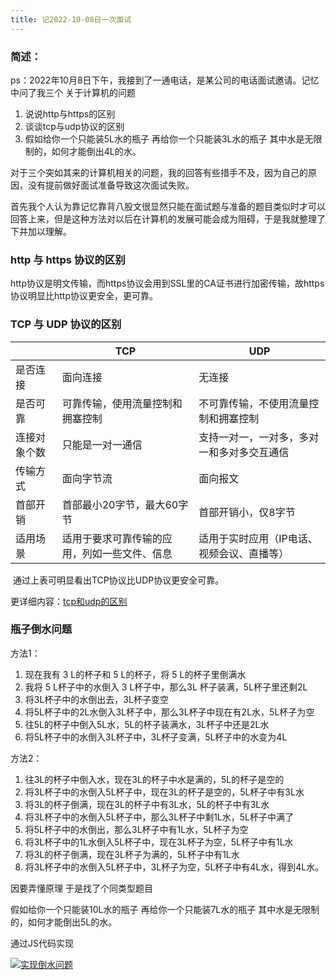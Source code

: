 ```yaml
---
title: 记2022-10-08日一次面试
---
```


### 简述：

ps：2022年10月8日下午，我接到了一通电话，是某公司的电话面试邀请。记忆中问了我三个 关于计算机的问题

1. 说说http与https的区别
2. 谈谈tcp与udp协议的区别
3. 假如给你一个只能装5L水的瓶子 再给你一个只能装3L水的瓶子 其中水是无限制的，如何才能倒出4L的水。

对于三个突如其来的计算机相关的问题，我的回答有些措手不及，因为自己的原因，没有提前做好面试准备导致这次面试失败。

​	首先我个人认为靠记忆靠背八股文很显然只能在面试题与准备的题目类似时才可以回答上来，但是这种方法对以后在计算机的发展可能会成为阻碍，于是我就整理了下并加以理解。

### http 与 https 协议的区别

​	http协议是明文传输，而https协议会用到SSL里的CA证书进行加密传输，故https协议明显比http协议更安全，更可靠。



### TCP 与 UDP 协议的区别

|              | TCP                                          | UDP                                        |
| ------------ | -------------------------------------------- | ------------------------------------------ |
| 是否连接     | 面向连接                                     | 无连接                                     |
| 是否可靠     | 可靠传输，使用流量控制和拥塞控制             | 不可靠传输，不使用流量控制和拥塞控制       |
| 连接对象个数 | 只能是一对一通信                             | 支持一对一，一对多，多对一和多对多交互通信 |
| 传输方式     | 面向字节流                                   | 面向报文                                   |
| 首部开销     | 首部最小20字节，最大60字节                   | 首部开销小，仅8字节                        |
| 适用场景     | 适用于要求可靠传输的应用，列如一些文件、信息 | 适用于实时应用（IP电话、视频会议、直播等） |

​	通过上表可明显看出TCP协议比UDP协议更安全可靠。

更详细内容：[tcp和udp的区别](https://m.php.cn/faq/463414.html)

### 瓶子倒水问题

方法1：

1. 现在我有 3 L的杯子和 5 L的杯子，将 5 L的杯子里倒满水
2. 我将 5 L杯子中的水倒入 3 L杯子中，那么3L 杯子装满，5L杯子里还剩2L
3. 将3L杯子中的水倒出去，3L杯子变空
4. 将5L杯子中的2L水倒入3L杯子中，那么3L杯子中现在有2L水，5L杯子为空
5. 往5L的杯子中倒入5L水，5L的杯子装满水，3L杯子中还是2L水
6. 将5L杯子中的水倒入3L杯子中，3L杯子变满，5L杯子中的水变为4L

方法2：

1. 往3L的杯子中倒入水，现在3L的杯子中水是满的，5L的杯子是空的
2. 将3L杯子中的水倒入5L杯子中，现在3L的杯子是空的，5L杯子中有3L水
3. 将3L的杯子倒满，现在3L的杯子中有3L水，5L的杯子中有3L水
4. 将3L杯子中的水倒入5L杯子中，那么3L杯子中剩1L水，5L杯子中满了
5. 将5L杯子中的水倒出，那么3L杯子中有1L水，5L杯子为空
6. 将3L杯子中的1L水倒入5L杯子中，现在3L杯子为空，5L杯子中有1L水
7. 将3L的杯子倒满，现在3L杯子为满的，5L杯子中有1L水
8. 将3L杯子中的水倒入5L杯子中，3L杯子为空，5L杯子中有4L水，得到4L水。

因要弄懂原理 于是找了个同类型题目

假如给你一个只能装10L水的瓶子 再给你一个只能装7L水的瓶子 其中水是无限制的，如何才能倒出5L的水。

通过JS代码实现

[![实现倒水问题](https://s1.ax1x.com/2022/10/09/xYEDKg.md.jpg)](https://imgse.com/i/xYEDKg)